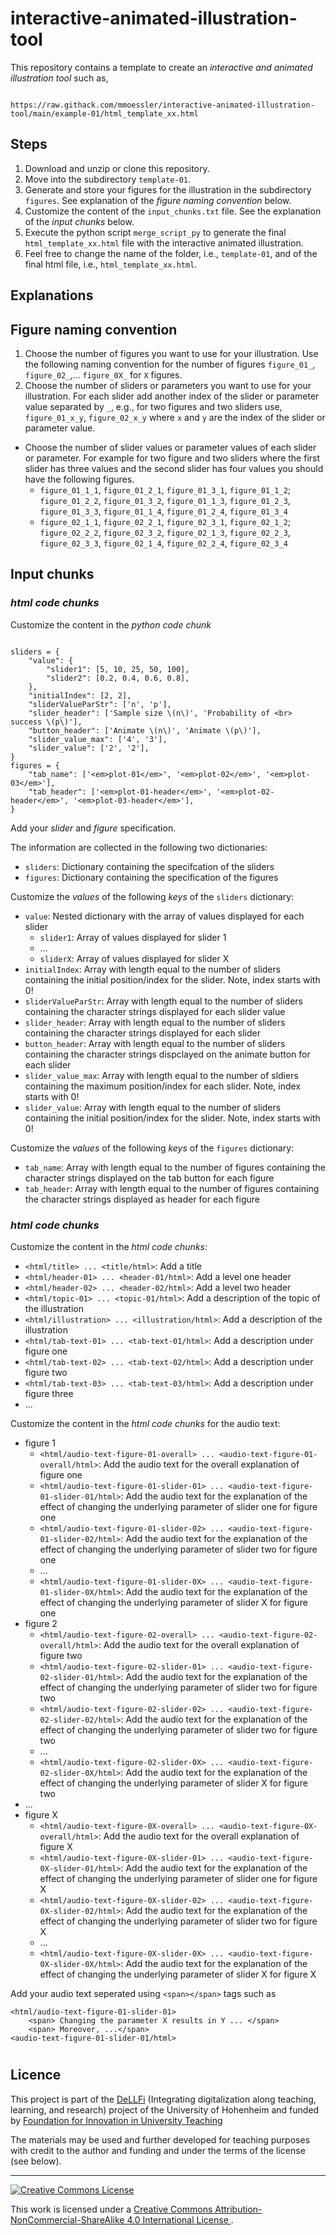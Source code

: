 # interactive-animated-illustration-tool

This repository contains a template to create an *interactive and animated illustration tool* such as,

```

https://raw.githack.com/mmoessler/interactive-animated-illustration-tool/main/example-01/html_template_xx.html

```

## Steps

1) Download and unzip or clone this repository.
2) Move into the subdirectory `template-01`.
3) Generate and store your figures for the illustration in the subdirectory `figures`. See explanation of the *figure naming convention* below.
4) Customize the content of the `input_chunks.txt` file. See the explanation of the *input chunks* below.
5) Execute the python script `merge_script_py` to generate the final `html_template_xx.html` file with the interactive animated illustration.
6) Feel free to change the name of the folder, i.e., `template-01`, and of the final html file, i.e., `html_template_xx.html`. 

## Explanations

## Figure naming convention

1) Choose the number of figures you want to use for your illustration. Use the following naming convention for the number of figures `figure_01_`, `figure_02_`,... `figure_0X_` for `X` figures.
2) Choose the number of sliders or parameters you want to use for your illustration. For each slider add another index of the slider or parameter value separated by `_`, e.g., for two figures and two sliders use, `figure_01_x_y`, `figure_02_x_y` where `x` and `y` are the index of the slider or parameter value. 
* Choose the number of slider values or parameter values of each slider or parameter. For example for two figure and two sliders where the first slider has three values and the second slider has four values you should have the following figures.
  * `figure_01_1_1`, `figure_01_2_1`, `figure_01_3_1`, `figure_01_1_2`; `figure_01_2_2`, `figure_01_3_2`, `figure_01_1_3`, `figure_01_2_3`, `figure_01_3_3`, `figure_01_1_4`, `figure_01_2_4`, `figure_01_3_4`
  * `figure_02_1_1`, `figure_02_2_1`, `figure_02_3_1`, `figure_02_1_2`; `figure_02_2_2`, `figure_02_3_2`, `figure_02_1_3`, `figure_02_2_3`, `figure_02_3_3`, `figure_02_1_4`, `figure_02_2_4`, `figure_02_3_4`
  
## Input chunks

### *html code chunks*

Customize the content in the *python code chunk*

````

sliders = {
    "value": {
        "slider1": [5, 10, 25, 50, 100],
        "slider2": [0.2, 0.4, 0.6, 0.8],
    },
    "initialIndex": [2, 2],
    "sliderValueParStr": ['n', 'p'],
    "slider_header": ['Sample size \(n\)', 'Probability of <br> success \(p\)'],
    "button_header": ['Animate \(n\)', 'Animate \(p\)'],
    "slider_value_max": ['4', '3'],
    "slider_value": ['2', '2'],
}
figures = {
    "tab_name": ['<em>plot-01</em>', '<em>plot-02</em>', '<em>plot-03</em>'],
    "tab_header": ['<em>plot-01-header</em>', '<em>plot-02-header</em>', '<em>plot-03-header</em>'],
}

````

Add your *slider* and *figure* specification.

The information are collected in the following two dictionaries:

 - `sliders`: Dictionary containing the specifcation of the sliders
 - `figures`: Dictionary containing the specification of the figures
 
Customize the *values* of the following *keys* of the `sliders` dictionary:

- `value`: Nested dictionary with the array of values displayed for each slider
  - `slider1`: Array of values displayed for slider 1
  - ...
  - `sliderX`: Array of values displayed for slider X
- `initialIndex`: Array with length equal to the number of sliders containing the initial position/index for the slider. Note, index starts with 0!
- `sliderValueParStr`: Array with length equal to the number of sliders containing the character strings displayed for each slider value
- `slider_header`: Array with length equal to the number of sliders containing the character strings displayed for each slider
- `button_header`: Array with length equal to the number of sliders containing the character strings dispclayed on the animate button for each slider
- `slider_value_max`: Array with length equal to the number of sldiers containing the maximum position/index for each slider. Note, index starts with 0! 
- `slider_value`: Array with length equal to the number of sliders containing the initial position/index for the slider. Note, index starts with 0!

Customize the *values* of the following *keys* of the `figures` dictionary:

- `tab_name`: Array with length equal to the number of figures containing the character strings displayed on the tab button for each figure
- `tab_header`: Array with length equal to the number of figures containing the character strings displayed as header for each figure

### *html code chunks*

Customize the content in the *html code chunks*:

- `<html/title> ... <title/html>`: Add a title
- `<html/header-01> ... <header-01/html>`: Add a level one header
- `<html/header-02> ... <header-02/html>`: Add a level two header
- `<html/topic-01> ... <topic-01/html>`: Add a description of the topic of the illustration
- `<html/illustration> ... <illustration/html>`: Add a description of the illustration
- `<html/tab-text-01> ... <tab-text-01/html>`: Add a description under figure one
- `<html/tab-text-02> ... <tab-text-02/html>`: Add a description under figure two
- `<html/tab-text-03> ... <tab-text-03/html>`: Add a description under figure three
- ...

Customize the content in the *html code chunks* for the audio text:

- figure 1
  - `<html/audio-text-figure-01-overall> ... <audio-text-figure-01-overall/html>`: Add the audio text for the overall explanation of figure one
  - `<html/audio-text-figure-01-slider-01> ... <audio-text-figure-01-slider-01/html>`: Add the audio text for the explanation of the effect of changing the underlying parameter of slider one for figure one
  - `<html/audio-text-figure-01-slider-02> ... <audio-text-figure-01-slider-02/html>`: Add the audio text for the explanation of the effect of changing the underlying parameter of slider two for figure one
  - ...
  - `<html/audio-text-figure-01-slider-0X> ... <audio-text-figure-01-slider-0X/html>`: Add the audio text for the explanation of the effect of changing the underlying parameter of slider X for figure one
- figure 2
  - `<html/audio-text-figure-02-overall> ... <audio-text-figure-02-overall/html>`: Add the audio text for the overall explanation of figure two
  - `<html/audio-text-figure-02-slider-01> ... <audio-text-figure-02-slider-01/html>`: Add the audio text for the explanation of the effect of changing the underlying parameter of slider two for figure two
  - `<html/audio-text-figure-02-slider-02> ... <audio-text-figure-02-slider-02/html>`: Add the audio text for the explanation of the effect of changing the underlying parameter of slider two for figure two
  - ...
  - `<html/audio-text-figure-02-slider-0X> ... <audio-text-figure-02-slider-0X/html>`: Add the audio text for the explanation of the effect of changing the underlying parameter of slider X for figure two
- ...
- figure X
  - `<html/audio-text-figure-0X-overall> ... <audio-text-figure-0X-overall/html>`: Add the audio text for the overall explanation of figure X
  - `<html/audio-text-figure-0X-slider-01> ... <audio-text-figure-0X-slider-01/html>`: Add the audio text for the explanation of the effect of changing the underlying parameter of slider one for figure X
  - `<html/audio-text-figure-0X-slider-02> ... <audio-text-figure-0X-slider-02/html>`: Add the audio text for the explanation of the effect of changing the underlying parameter of slider two for figure X
  - ...
  - `<html/audio-text-figure-0X-slider-0X> ... <audio-text-figure-0X-slider-0X/html>`: Add the audio text for the explanation of the effect of changing the underlying parameter of slider X for figure X

Add your audio text seperated using `<span></span>` tags such as

````
<html/audio-text-figure-01-slider-01>
    <span> Changing the parameter X results in Y ... </span>
    <span> Moreover, ...</span>
<audio-text-figure-01-slider-01/html>

````

#
## Licence

This project is part of the [DeLLFi](https://www.uni-hohenheim.de/en/project-dellfi) (Integrating digitalization along teaching, learning, and research) project of the University of Hohenheim and funded by [Foundation for Innovation in University Teaching](https://stiftung-hochschullehre.de/)

The materials may be used and further developed for teaching purposes with credit to the author and funding and under the terms of the license (see below).

<hr>

<a rel="license" href="http://creativecommons.org/licenses/by-nc-sa/4.0/">
<img alt="Creative Commons License" style="border-width:0" src="https://i.creativecommons.org/l/by-nc-sa/4.0/88x31.png" />
</a>

<br />

This work is licensed under a
<a rel="license" href="http://creativecommons.org/licenses/by-nc-sa/4.0/">Creative Commons Attribution-NonCommercial-ShareAlike 4.0 International License
</a>.